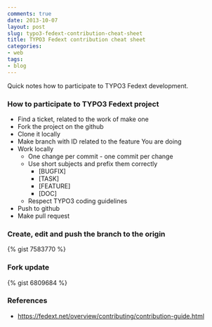 ```yaml
---
comments: true
date: 2013-10-07
layout: post
slug: typo3-fedext-contribution-cheat-sheet
title: TYPO3 Fedext contribution cheat sheet
categories:
- web
tags:
- blog
---
```


Quick notes how to participate to TYPO3 Fedext development.

### How to participate to TYPO3 Fedext project

- Find a ticket, related to the work of make one
- Fork the project on the github
- Clone it locally
- Make branch with ID related to the feature You are doing
- Work locally
  * One change per commit - one commit per change
  * Use short subjects and prefix them correctly
    * [BUGFIX]
    * [TASK]
    * [FEATURE]
    * [DOC]
  * Respect TYPO3 coding guidelines
- Push to github
- Make pull request

### Create, edit and push the branch to the origin

{% gist 7583770 %}

### Fork update

{% gist 6809684 %}

### References

* https://fedext.net/overview/contributing/contribution-guide.html
